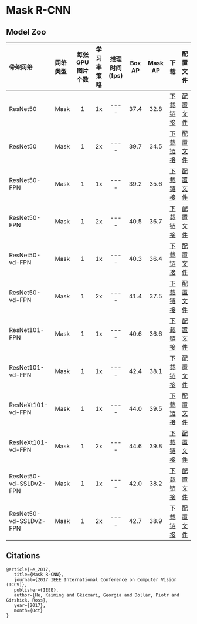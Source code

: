 # Mask R-CNN

## Model Zoo

| 骨架网络              | 网络类型       | 每张GPU图片个数 | 学习率策略 |推理时间(fps) | Box AP | Mask AP |                           下载                          | 配置文件 |
| :------------------- | :------------| :-----: | :-----: | :------------: | :-----: | :-----: | :-----------------------------------------------------: | :-----: |
| ResNet50             | Mask         |    1    |   1x    |     ----     |  37.4  |    32.8    | [下载链接](https://paddledet.bj.bcebos.com/models/mask_rcnn_r50_1x_coco.pdparams) | [配置文件](https://github.com/PaddlePaddle/PaddleDetection/tree/release/2.0/configs/mask_rcnn/mask_rcnn_r50_1x_coco.yml) |
| ResNet50             | Mask         |    1    |   2x    |     ----     |  39.7  |    34.5    | [下载链接](https://paddledet.bj.bcebos.com/models/mask_rcnn_r50_2x_coco.pdparams) | [配置文件](https://github.com/PaddlePaddle/PaddleDetection/tree/release/2.0/configs/mask_rcnn/mask_rcnn_r50_2x_coco.yml) |
| ResNet50-FPN         | Mask         |    1    |   1x    |     ----     |  39.2  |    35.6    | [下载链接](https://paddledet.bj.bcebos.com/models/mask_rcnn_r50_fpn_1x_coco.pdparams) | [配置文件](https://github.com/PaddlePaddle/PaddleDetection/tree/release/2.0/configs/mask_rcnn/mask_rcnn_r50_fpn_1x_coco.yml) |
| ResNet50-FPN         | Mask         |    1    |   2x    |     ----     |  40.5  |    36.7    | [下载链接](https://paddledet.bj.bcebos.com/models/mask_rcnn_r50_fpn_2x_coco.pdparams) | [配置文件](https://github.com/PaddlePaddle/PaddleDetection/tree/release/2.0/configs/mask_rcnn/mask_rcnn_r50_fpn_2x_coco.yml) |
| ResNet50-vd-FPN         | Mask         |    1    |   1x    |     ----     |  40.3  |    36.4    | [下载链接](https://paddledet.bj.bcebos.com/models/mask_rcnn_r50_vd_fpn_1x_coco.pdparams) | [配置文件](https://github.com/PaddlePaddle/PaddleDetection/tree/release/2.0/configs/mask_rcnn/mask_rcnn_r50_vd_fpn_1x_coco.yml) |
| ResNet50-vd-FPN         | Mask         |    1    |   2x    |     ----     |  41.4  |    37.5    | [下载链接](https://paddledet.bj.bcebos.com/models/mask_rcnn_r50_vd_fpn_2x_coco.pdparams) | [配置文件](https://github.com/PaddlePaddle/PaddleDetection/tree/release/2.0/configs/mask_rcnn/mask_rcnn_r50_vd_fpn_2x_coco.yml) |
| ResNet101-FPN         | Mask         |    1    |   1x    |     ----     |  40.6  |    36.6    | [下载链接](https://paddledet.bj.bcebos.com/models/mask_rcnn_r101_fpn_1x_coco.pdparams) | [配置文件](https://github.com/PaddlePaddle/PaddleDetection/tree/release/2.0/configs/mask_rcnn/mask_rcnn_r101_fpn_1x_coco.yml) |
| ResNet101-vd-FPN         | Mask         |    1    |   1x    |     ----     |  42.4  |    38.1    | [下载链接](https://paddledet.bj.bcebos.com/models/mask_rcnn_r101_vd_fpn_1x_coco.pdparams) | [配置文件](https://github.com/PaddlePaddle/PaddleDetection/tree/release/2.0/configs/mask_rcnn/mask_rcnn_r101_vd_fpn_1x_coco.yml) |
| ResNeXt101-vd-FPN        | Mask         |    1    |   1x    |     ----     |  44.0  |    39.5   | [下载链接](https://paddledet.bj.bcebos.com/models/mask_rcnn_x101_vd_64x4d_fpn_1x_coco.pdparams) | [配置文件](https://github.com/PaddlePaddle/PaddleDetection/tree/release/2.0/configs/mask_rcnn/mask_rcnn_x101_vd_64x4d_fpn_1x_coco.yml) |
| ResNeXt101-vd-FPN        | Mask         |    1    |   2x    |     ----     |  44.6  |    39.8   | [下载链接](https://paddledet.bj.bcebos.com/models/mask_rcnn_x101_vd_64x4d_fpn_2x_coco.pdparams) | [配置文件](https://github.com/PaddlePaddle/PaddleDetection/tree/release/2.0/configs/mask_rcnn/mask_rcnn_x101_vd_64x4d_fpn_2x_coco.yml) |
| ResNet50-vd-SSLDv2-FPN   | Mask       |    1    |   1x    |     ----     |  42.0  |    38.2    | [下载链接](https://paddledet.bj.bcebos.com/models/mask_rcnn_r50_vd_fpn_ssld_1x_coco.pdparams) | [配置文件](https://github.com/PaddlePaddle/PaddleDetection/tree/release/2.0/configs/mask_rcnn/mask_rcnn_r50_vd_fpn_ssld_1x_coco.yml) |
| ResNet50-vd-SSLDv2-FPN   | Mask       |    1    |   2x    |     ----     |  42.7  |    38.9    | [下载链接](https://paddledet.bj.bcebos.com/models/mask_rcnn_r50_vd_fpn_ssld_2x_coco.pdparams) | [配置文件](https://github.com/PaddlePaddle/PaddleDetection/tree/release/2.0/configs/mask_rcnn/mask_rcnn_r50_vd_fpn_ssld_2x_coco.yml) |


## Citations
```
@article{He_2017,
   title={Mask R-CNN},
   journal={2017 IEEE International Conference on Computer Vision (ICCV)},
   publisher={IEEE},
   author={He, Kaiming and Gkioxari, Georgia and Dollar, Piotr and Girshick, Ross},
   year={2017},
   month={Oct}
}
```
